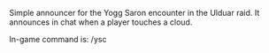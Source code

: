 Simple announcer for the Yogg Saron encounter in the Ulduar raid. It announces in chat when a player touches a cloud.

In-game command is: /ysc
